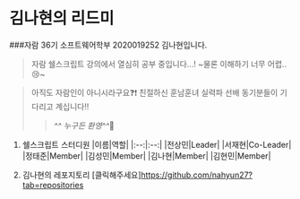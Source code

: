 # 김나현의 리드미
###자람 36기 소프트웨어학부 2020019252 김나현입니다.

> 자람 쉘스크립트 강의에서 열심히 공부 중입니다...! ~물론 이해하기 너무 어렵..:cry:~

> 아직도 자람인이 아니시라구요:question::exclamation: 친절하신 훈남훈녀 실력파 선배 동기분들이 기다리고 계십니다!!
>> *^^ 누구든 환영^^*:cherry_blossom:

1. 쉘스크립트 스터디원
|이름|역할|
|:--:|:--:|
|전상민|Leader|
|서재현|Co-Leader|
|정태준|Member|
|김성민|Member|
|김나현|Member|
|김현민|Member|

2. 김나현의 레포지토리
[클릭해주세요]https://github.com/nahyun27?tab=repositories
